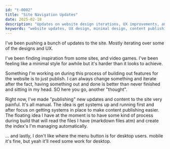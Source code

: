 ```yaml
---
id: "t-0002"
title: "Site Navigation Updates"
date: 2025-02-18
description: "Updates on website design iterations, UX improvements, and the challenge of building minimal design while improving the content publishing workflow from manual to automated."
keywords: "website updates, UX design, minimal design, content publishing, workflow automation, web development"
---
```


I've been pushing a bunch of updates to the site. Mostly iterating over some of the designs and UX.

I've been finding inspiration from some sites, and video games. I've been feeling like a minimal style for awhile but it's harder than it looks to achieve. 

Something I'm working on during this process of building out features for the website is to just publish. I can always change something and iterate after the fact, having something out and done is better than never finished and sitting in my head. SO here you go, another "thought".

Right now, I've made "publishing" new updates and content to the site very painful. It's all manual. The idea is get systems up and running first and after focus on getting systems in place to make content publishing easier. The floating idea I have at the moment is to have some kind of process during build that will read the files I have (markdown files atm) and create the index's I'm managing automatically.

... and lastly, I don't like where the menu button is for desktop users. mobile it's fine, but yeah it'll need some work for desktop.
